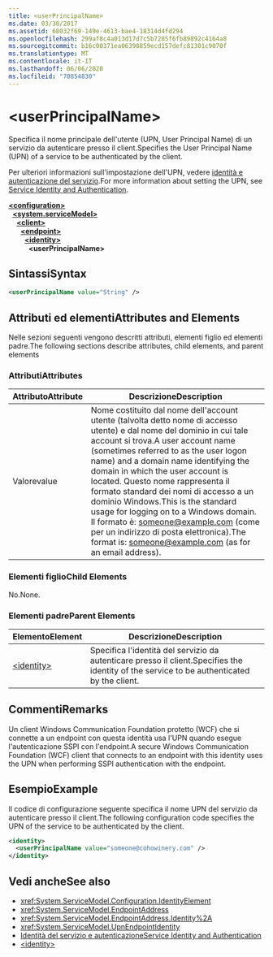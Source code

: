 ```yaml
---
title: <userPrincipalName>
ms.date: 03/30/2017
ms.assetid: 68032f69-149e-4613-bae4-18314d4fd294
ms.openlocfilehash: 299af8c4a013d17d7c5b7285f6fb89892c4164a8
ms.sourcegitcommit: b16c00371ea06398859ecd157defc81301c9070f
ms.translationtype: MT
ms.contentlocale: it-IT
ms.lasthandoff: 06/06/2020
ms.locfileid: "70854830"
---
```

# \<userPrincipalName>
<span data-ttu-id="15cbd-101">Specifica il nome principale dell'utente (UPN, User Principal Name) di un servizio da autenticare presso il client.</span><span class="sxs-lookup"><span data-stu-id="15cbd-101">Specifies the User Principal Name (UPN) of a service to be authenticated by the client.</span></span>  
  
<span data-ttu-id="15cbd-102">Per ulteriori informazioni sull'impostazione dell'UPN, vedere [identità e autenticazione del servizio](../../../wcf/feature-details/service-identity-and-authentication.md).</span><span class="sxs-lookup"><span data-stu-id="15cbd-102">For more information about setting the UPN, see [Service Identity and Authentication](../../../wcf/feature-details/service-identity-and-authentication.md).</span></span>  
  
[**\<configuration>**](../configuration-element.md)\
&nbsp;&nbsp;[**\<system.serviceModel>**](system-servicemodel.md)\
&nbsp;&nbsp;&nbsp;&nbsp;[**\<client>**](client.md)\
&nbsp;&nbsp;&nbsp;&nbsp;&nbsp;&nbsp;[**\<endpoint>**](endpoint-of-client.md)\
&nbsp;&nbsp;&nbsp;&nbsp;&nbsp;&nbsp;&nbsp;&nbsp;[**\<identity>**](identity.md)\
&nbsp;&nbsp;&nbsp;&nbsp;&nbsp;&nbsp;&nbsp;&nbsp;&nbsp;&nbsp;**\<userPrincipalName>**  
  
## <a name="syntax"></a><span data-ttu-id="15cbd-103">Sintassi</span><span class="sxs-lookup"><span data-stu-id="15cbd-103">Syntax</span></span>  
  
```xml  
<userPrincipalName value="String" />
```  
  
## <a name="attributes-and-elements"></a><span data-ttu-id="15cbd-104">Attributi ed elementi</span><span class="sxs-lookup"><span data-stu-id="15cbd-104">Attributes and Elements</span></span>  
 <span data-ttu-id="15cbd-105">Nelle sezioni seguenti vengono descritti attributi, elementi figlio ed elementi padre.</span><span class="sxs-lookup"><span data-stu-id="15cbd-105">The following sections describe attributes, child elements, and parent elements</span></span>  
  
### <a name="attributes"></a><span data-ttu-id="15cbd-106">Attributi</span><span class="sxs-lookup"><span data-stu-id="15cbd-106">Attributes</span></span>  
  
|<span data-ttu-id="15cbd-107">Attributo</span><span class="sxs-lookup"><span data-stu-id="15cbd-107">Attribute</span></span>|<span data-ttu-id="15cbd-108">Descrizione</span><span class="sxs-lookup"><span data-stu-id="15cbd-108">Description</span></span>|  
|---------------|-----------------|  
|<span data-ttu-id="15cbd-109">Valore</span><span class="sxs-lookup"><span data-stu-id="15cbd-109">value</span></span>|<span data-ttu-id="15cbd-110">Nome costituito dal nome dell'account utente (talvolta detto nome di accesso utente) e dal nome del dominio in cui tale account si trova.</span><span class="sxs-lookup"><span data-stu-id="15cbd-110">A user account name (sometimes referred to as the user logon name) and a domain name identifying the domain in which the user account is located.</span></span> <span data-ttu-id="15cbd-111">Questo nome rappresenta il formato standard dei nomi di accesso a un dominio Windows.</span><span class="sxs-lookup"><span data-stu-id="15cbd-111">This is the standard usage for logging on to a Windows domain.</span></span> <span data-ttu-id="15cbd-112">Il formato è: someone@example.com (come per un indirizzo di posta elettronica).</span><span class="sxs-lookup"><span data-stu-id="15cbd-112">The format is: someone@example.com (as for an email address).</span></span>|  
  
### <a name="child-elements"></a><span data-ttu-id="15cbd-113">Elementi figlio</span><span class="sxs-lookup"><span data-stu-id="15cbd-113">Child Elements</span></span>  
 <span data-ttu-id="15cbd-114">No.</span><span class="sxs-lookup"><span data-stu-id="15cbd-114">None.</span></span>  
  
### <a name="parent-elements"></a><span data-ttu-id="15cbd-115">Elementi padre</span><span class="sxs-lookup"><span data-stu-id="15cbd-115">Parent Elements</span></span>  
  
|<span data-ttu-id="15cbd-116">Elemento</span><span class="sxs-lookup"><span data-stu-id="15cbd-116">Element</span></span>|<span data-ttu-id="15cbd-117">Descrizione</span><span class="sxs-lookup"><span data-stu-id="15cbd-117">Description</span></span>|  
|-------------|-----------------|  
|[\<identity>](identity.md)|<span data-ttu-id="15cbd-118">Specifica l'identità del servizio da autenticare presso il client.</span><span class="sxs-lookup"><span data-stu-id="15cbd-118">Specifies the identity of the service to be authenticated by the client.</span></span>|  
  
## <a name="remarks"></a><span data-ttu-id="15cbd-119">Commenti</span><span class="sxs-lookup"><span data-stu-id="15cbd-119">Remarks</span></span>  
 <span data-ttu-id="15cbd-120">Un client Windows Communication Foundation protetto (WCF) che si connette a un endpoint con questa identità usa l'UPN quando esegue l'autenticazione SSPI con l'endpoint.</span><span class="sxs-lookup"><span data-stu-id="15cbd-120">A secure Windows Communication Foundation (WCF) client that connects to an endpoint with this identity uses the UPN when performing SSPI authentication with the endpoint.</span></span>  
  
## <a name="example"></a><span data-ttu-id="15cbd-121">Esempio</span><span class="sxs-lookup"><span data-stu-id="15cbd-121">Example</span></span>  
 <span data-ttu-id="15cbd-122">Il codice di configurazione seguente specifica il nome UPN del servizio da autenticare presso il client.</span><span class="sxs-lookup"><span data-stu-id="15cbd-122">The following configuration code specifies the UPN of the service to be authenticated by the client.</span></span>  
  
```xml  
<identity>
  <userPrincipalName value="someone@cohowinery.com" />
</identity>
```  
  
## <a name="see-also"></a><span data-ttu-id="15cbd-123">Vedi anche</span><span class="sxs-lookup"><span data-stu-id="15cbd-123">See also</span></span>

- <xref:System.ServiceModel.Configuration.IdentityElement>
- <xref:System.ServiceModel.EndpointAddress>
- <xref:System.ServiceModel.EndpointAddress.Identity%2A>
- <xref:System.ServiceModel.UpnEndpointIdentity>
- [<span data-ttu-id="15cbd-124">Identità del servizio e autenticazione</span><span class="sxs-lookup"><span data-stu-id="15cbd-124">Service Identity and Authentication</span></span>](../../../wcf/feature-details/service-identity-and-authentication.md)
- [\<identity>](identity.md)
